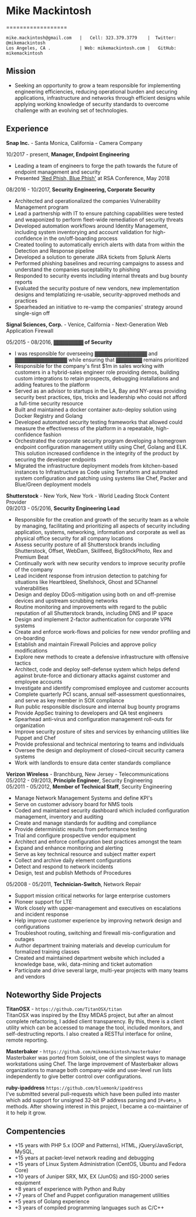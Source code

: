 # Mike Mackintosh
==================

    mike.mackintosh@gmail.com   |   Cell: 323.379.3779    |  Twitter: @mikemackintosh 
    Los Angeles, CA .           | Web: mikemackintosh.com |   GitHub: mikemackintosh

## Mission

  * Seeking an opportunity to grow a team responsible for implementing engineering efficiencies, reducing operational burden and securing applications, infrastructure and networks through efficient designs while applying working knowledge of security standards to overcome challenge with an evolving set of technologies.

## Experience
**Snap Inc.** - Santa Monica, California - Camera Company

10/2017 - present, **Manager, Endpoint Engineering**
  * Leading a team of engineers to forge the path towards the future of endpoint management and security
  * Presented ['Red Phish, Blue Phish'](https://www.rsaconference.com/videos/red-phish-blue-phish-a-new-approach-to-phishing-simulations) at RSA Conference, May 2018
  
08/2016 - 10/2017, **Security Engineering, Corporate Security**
  * Architected and operationalized the companies Vulnerability Management program
  * Lead a partnership with IT to ensure patching capabilities were tested and weaponized to perform fleet-wide remediation of security threats
  * Developed automation workflows around Identity Management, including system inventorying and account validation for high-confidence in the on/off-boarding process
  * Created tooling to automatically enrich alerts with data from within the Detection and Response pipeline
  * Developed a solution to generate JIRA tickets from Splunk Alerts
  * Performed phishing baselines and recurring campaigns to assess and understand the companies suceptability to phishing
  * Responded to security events including internal threats and bug bounty reports
  * Evaluated the security posture of new vendors, new implementation designs and templatizing re-usable, security-approved methods and practices
  * Spearheaded an initiative to re-vamp the companies' strategy around single-sign off

**Signal Sciences, Corp.** - Venice, California - Next-Generation Web Application Firewall

05/2015 - 08/2016, **▓▓▓▓▓▓▓▓ of Security**

  * I was responsible for overseeing ▓▓▓▓▓▓▓▓▓▓▓▓▓▓ and ▓▓▓▓▓▓▓▓▓▓▓▓▓▓ while ensuring that ▓▓▓▓▓▓▓ remains prioritized 
  * Responsible for the company's first $1m in sales working with customers in a hybrid-sales engineer role providing demos, building custom integrations to retain prospects, debugging installations and adding features to the platform
  * Served as an advisor to startups in the LA, Bay and NY-areas providing security best practices, tips, tricks and leadership who could not afford a full-time security resource
  * Built and maintained a docker container auto-deploy solution using Docker Registry and Golang
  * Developed automated security testing frameworks that allowed could measure the effectiveness of the platform in a repeatable, high-confidence fashion
  * Orchestrated the corporate security program developing a homegrown endpoint configuration management utility using Chef, Golang and ELK. This solution increased confidence in the integrity of the product by securing the developer endpoints
  * Migrated the infrastructure deployment models from kitchen-based instances to Infrastructure as Code using Terraform and automated system configuration and patching using systems like Chef, Packer and Blue/Green deployment models
 
 
**Shutterstock** - New York, New York - World Leading Stock Content Provider    
09/2013 - 05/2016,  **Security Engineering Lead**

 * Responsible for the creation and growth of the security team as a whole by managing, facilitating and prioritizing all aspects of security including application, systems, networking, information and corporate as well as physical office security for all company locations
 * Assess security posture of all Shutterstock brands including Shutterstock, Offset, WebDam, Skillfeed, BigStockPhoto, Rex and Premium Beat
 * Continually work with new security vendors to improve security profile of the company
 * Lead incident response from intrusion detection to patching for situations like Heartbleed, Shellshock, Ghost and SChannel vulnerabilities
 * Design and deploy DDoS-mitigation using both on and off-premise devices and upstream scrubbing networks
 * Routine monitoring and improvements with regard to the public reputation of all Shutterstock brands, including DNS and IP space
 * Design and implement 2-factor authentication for corporate VPN systems
 * Create and enforce work-flows and policies for new vendor profiling and on-boarding
 * Establish and maintain Firewall Policies and approve policy modifications
 * Explore new methods to create a defensive infrastructure with offensive tactics
 * Architect, code and deploy self-defense system which helps defend against brute-force and dictionary attacks against customer and employee accounts
 * Investigate and identify compromised employee and customer accounts
 * Complete quarterly PCI scans, annual self-assessment questionnaires, and serve as key member in SOX compliance
 * Run public responsible disclosure and internal bug bounty programs
 * Provide AppSec training to developers and QA test engineers
 * Spearhead anti-virus and configuration management roll-outs for organization
 * Improve security posture of sites and services by enhancing utilities like Puppet and Chef
 * Provide professional and technical mentoring to teams and individuals
 * Oversee the design and deployment of closed-circuit security camera systems
 * Work with landlords to ensure data center standards compliance


**Verizon Wireless** - Branchburg, New Jersey - Telecommunications    
05/2012 - 09/2013,  **Principle Engineer**, Security Engineering    
05/2011 - 05/2012,  **Member of Technical Staff**, Security Engineering

 * Manage Network Management Systems and define KPI's
 * Serve on customer advisory board for NMS tools
 * Coded and maintained security dashboard which included configuration management, inventory and auditing
 * Create and manage standards for auditing and compliance
 * Provide deterministic results from performance testing
 * Trial and configure prospective vendor equipment
 * Architect and enforce configuration best practices amongst the team
 * Expand and enhance monitoring and alerting
 * Serve as key technical resource and subject matter expert
 * Collect and archive daily element configurations
 * Detect and respond to network incidents
 * Design, test and publish Methods of Procedures

05/2008 - 05/2011,  **Technician-Switch**, Network Repair

  * Support mission critical networks for large enterprise customers
  * Pioneer support for LTE 
  * Work closely with upper-management and executives on escalations and incident response
  * Help improve customer experience by improving network design and configurations
  * Troubleshoot routing, switching and firewall mis-configuration and outages
  * Author department training materials and develop curriculum for formalized training classes
  * Created and maintained department website which included a knowledge base, wiki, data-mining and ticket automation
  * Participate and drive several large, multi-year projects with many teams and vendors


## Noteworthy Side Projects

**TitanOSX** - `https://github.com/TitanOSX/titan`  
TitanOSX was inspired by the Etsy MIDAS project, but after an almost complete refactoring, I added client transparency. By this, there is a client utility which can be accessed to manage the tool, included monitors, and self-destructing reports. I also created a RESTful interface for online, remote reporting.

**Masterbaker** - `https://github.com/mikemackintosh/masterbaker`  
Masterbaker was ported from Soloist, one of the simplest ways to manage workstations using Chef. The large improvement of Masterbaker allows organizations to manage both company-wide and user-level run lists independently to give better control over configurations.

**ruby-ipaddress** `https://github.com/bluemonk/ipaddress`    
I've submitted several pull-requests which have been pulled into master which add support for unsigned 32-bit IP address parsing and `IPv4#to_h` methods. After showing interest in this project, I became a co-maintainer of it to help it grow.

## Compentencies

 - +15 years with PHP 5.x (OOP and Patterns), HTML, jQuery/JavaScript, MySQL, 
 - +15 years at packet-level network reading and debugging
 - +15 years of Linux System Administration (CentOS, Ubuntu and Fedora Core)
 - +10 years of Juniper SRX, MX, EX (JunOS) and ISG-2000 series equipment
 - +8 years of experience with Python and Ruby
 - +7 years of Chef and Puppet configuration management utilities
 - +5 years of Golang experience
 - +3 years of compiled programming languages such as C/C++ 
